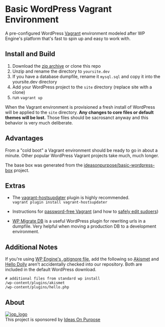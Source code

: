 # Basic WordPress Vagrant Environment

A pre-configured WordPress [Vagrant](https://www.vagrantup.com) environment modeled after WP Engine's platform that's fast to spin up and easy to work with.

## Install and Build

1. Download the [zip archive](https://github.com/ideasonpurpose/basic-wordpress-vagrant/archive/master.zip) or clone this repo
2. Unzip and rename the directory to `yoursite.dev`
3. If you have a database dumpfile, rename it `mysql.sql` and copy it into the yoursite.dev directory
4. Add your WordPress project to the `site` directory (replace site with a clone)
4. run `vagrant up`

When the Vagrant environment is provisioned a fresh install of WordPress will be applied to the `site` directory. **Any changes to core files or default themes will be lost.** Those files should be sacrosanct anyway and this behavior is very much deliberate. 

## Advantages
From a "cold boot" a Vagrant environment should be ready to go in about a minute. Other popular WordPress Vagrant projects take much, much longer. 

The base box was generated from the  [ideasonpurpose/basic-wordpress-box](https://github.com/ideasonpurpose/basic-wordpress-box) project. 

## Extras

* The [vagrant-hostsupdater](https://github.com/cogitatio/vagrant-hostsupdater) plugin is highly recommended.  
`vagrant plugin install vagrant-hostsupdater`

* Instructions for [password-free Vagrant](https://gist.github.com/joemaller/41912f5d027a4adc7c14) (and how to [safely edit sudoers](http://stackoverflow.com/a/14101449))

* [WP Migrate DB](https://wordpress.org/plugins/wp-migrate-db/) is a useful WordPress plugin for rewriting urls in a dumpfile. Very helpful when moving a production DB to a development environment.

## Additional Notes

If you're using [WP Engine's .gitignore file](http://wpengine.com/git/), add the following so [Akismet](http://akismet.com) and [Hello Dolly](https://wordpress.org/plugins/hello-dolly/) aren't accidentally checked into our repository. Both are included in the default WordPress download. 

    # additional files from standard wp install
    /wp-content/plugins/akismet
    /wp-content/plugins/hello.php


## About

[![iop_logo](https://cloud.githubusercontent.com/assets/8320/9443542/944a8bce-4a4f-11e5-9d2f-54999b1687d5.png)][iop]  
This project is sponsored by [Ideas On Purpose][iop]

[iop]: http://ideasonpurpose.com
